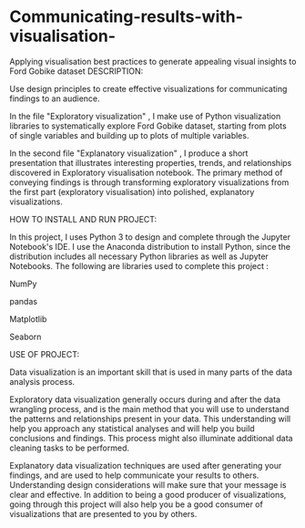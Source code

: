 # Communicating-results-with-visualisation-
Applying visualisation best practices to generate appealing visual insights to Ford Gobike dataset
DESCRIPTION:

Use design principles to create effective visualizations for communicating findings to an audience.

In the file "Exploratory visualization" , I make use of Python visualization libraries to systematically explore Ford Gobike dataset, starting from plots of single variables and building up to plots of multiple variables.

In the second file "Explanatory  visualization" , I produce a short presentation that illustrates interesting properties, trends, and relationships discovered in Exploratory visualisation notebook. The primary method of conveying findings is through transforming exploratory visualizations from the first part (exploratory visualisation) into polished, explanatory visualizations.

HOW TO INSTALL AND RUN PROJECT:

In this project, I uses Python 3 to design and complete through the Jupyter Notebook's IDE. I use the Anaconda distribution to install Python, since the distribution includes all necessary Python libraries as well as Jupyter Notebooks. The following are libraries used to complete this project :

NumPy

pandas

Matplotlib

Seaborn

USE OF PROJECT:

Data visualization is an important skill that is used in many parts of the data analysis process.

Exploratory data visualization generally occurs during and after the data wrangling process, and is the main method that you will use to understand the patterns and relationships present in your data. This understanding will help you approach any statistical analyses and will help you build conclusions and findings. This process might also illuminate additional data cleaning tasks to be performed.

Explanatory data visualization techniques are used after generating your findings, and are used to help communicate your results to others. Understanding design considerations will make sure that your message is clear and effective. In addition to being a good producer of visualizations, going through this project will also help you be a good consumer of visualizations that are presented to you by others.

